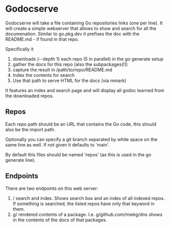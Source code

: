 # Godocserve

Godocserve will take a file containing Go repositories links (one per line). It will create a simple
webserver that allows to show and search for all the documenation. Similar to go.pkg.dev it prefixes
the doc with the README.md - if found in that repo.

Specifically it

1. downloads (--depth 1) each repo (5 in parallel) in the go generate setup
2. gather the docs for this repo (also the subpackages(!))
3. capture the result in /path/to/repo/README.md
4. Index the contents for search
5. Use that path to serve HTML for the docs (via mmark)

It features an index and search page and will display all godoc learned from the downloaded repos.

## Repos

Each repo path should be an URL that contains the Go code, this should also be the import path.

Optionally you can specify a git branch separated by white space on the same line as well. If not
given it defaults to 'main'.

By default this files should be named 'repos' (as this is used in the go generate line).

## Endpoints

There are two endpoints on this web server:

1. / search and index. Shows search box and an index of all indexed repos.
   If something is searched, the listed repos have only that keyword in them.
2. g/ rendered contents of a package. I.e. g/github.com/miekg/dns shows in the contents
  of the docs of that packages.
